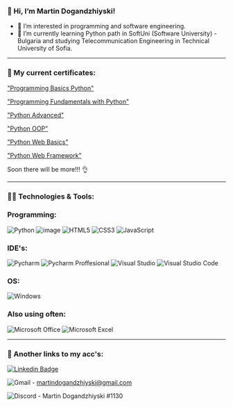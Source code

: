 ### 👋 Hi, I’m Martin Dogandzhiyski!
- 👀 I’m interested in programming and software engineering.
- 🌱 I’m currently learning Python path in SoftUni (Software University) - Bulgaria and studying Telecommunication Engineering in Technical University of Sofia.

____________________________________________________________________________________________________

### 📖 My current certificates:

["Programming Basics Python"](https://softuni.bg/certificates/details/121362/29d6dece)

["Programming Fundamentals with Python"](https://softuni.bg/certificates/details/129032/d96f87a9)

["Python Advanced"](https://softuni.bg/certificates/details/135986/1330bd05)

["Python OOP"](https://softuni.bg/certificates/details/140965/c42f9150)

["Python Web Basics"](https://softuni.bg/certificates/details/121362/29d6dece)

["Python Web Framework"](https://softuni.bg/certificates/details/152973/0611b45b)

Soon there will be more!!! 👌

____________________________________________________________________________________________________

### 👨‍💻 Technologies & Tools:


### Programming:
![Python](https://img.shields.io/badge/Python-%23239120.svg?style=for-the-badge&logo=Python&logoColor=yellow)
![image](https://img.shields.io/badge/Django-239120?style=for-the-badge&logo=django&logoColor=white)
![HTML5](https://img.shields.io/badge/html5-%23E34F26.svg?style=for-the-badge&logo=html5&logoColor=white)
![CSS3](https://img.shields.io/badge/css3-%231572B6.svg?style=for-the-badge&logo=css3&logoColor=white)
![JavaScript](https://img.shields.io/badge/javascript-%23323330.svg?style=for-the-badge&logo=javascript&logoColor=%23F7DF1E)

### IDE's:
  ![Pycharm](https://img.shields.io/badge/Pycharm-5C2D91.svg?style=for-the-badge&logo=Pycharm&logoColor=white)
  ![Pycharm Proffesional](https://img.shields.io/badge/Pycharm%20Proffesional-0078d7.svg?style=for-the-badge&logo=Pycharm&logoColor=white)
  ![Visual Studio](https://img.shields.io/badge/Visual%20Studio-5C2D91.svg?style=for-the-badge&logo=visual-studio&logoColor=white)
  ![Visual Studio Code](https://img.shields.io/badge/Visual%20Studio%20Code-0078d7.svg?style=for-the-badge&logo=visual-studio-code&logoColor=white)

### OS:
  ![Windows](https://img.shields.io/badge/Windows-0078D6?style=for-the-badge&logo=windows&logoColor=white)

### Also using often:
  ![Microsoft Office](https://img.shields.io/badge/Microsoft_Office-D83B01?style=for-the-badge&logo=microsoft-office&logoColor=white)
  ![Microsoft Excel](https://img.shields.io/badge/Microsoft_Excel-D83B01?style=for-the-badge&logo=microsoft-excel&logoColor=white)
  
____________________________________________________________________________________________________

### 🔗 Another links to my acc's:
[![Linkedin Badge](https://img.shields.io/badge/-LinkedIn-0e76a8?style=flat-square&logo=Linkedin&logoColor=white)](https://www.linkedin.com/in/martin-dogandzhiyski-838b6b230/)

![Gmail](https://img.shields.io/badge/Gmail-D14836?style=for-the-badge&logo=gmail&logoColor=white) - martindogandzhiyski@gmail.com

![Discord](https://img.shields.io/badge/%3CDiscord%3E-%237289DA.svg?style=for-the-badge&logo=discord&logoColor=white) - Martin Dogandzhiyski #1130


